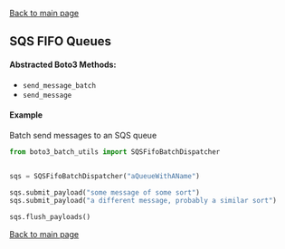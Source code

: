 [Back to main page](https://g-farrow.github.io/boto3_batch_utils)

## SQS FIFO Queues
#### Abstracted Boto3 Methods:
* `send_message_batch`
* `send_message`

#### Example
Batch send messages to an SQS queue
```python
from boto3_batch_utils import SQSFifoBatchDispatcher


sqs = SQSFifoBatchDispatcher("aQueueWithAName")

sqs.submit_payload("some message of some sort")
sqs.submit_payload("a different message, probably a similar sort")

sqs.flush_payloads()
```

[Back to main page](https://g-farrow.github.io/boto3_batch_utils)